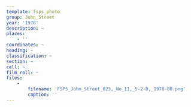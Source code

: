 ```yaml
---
template: fsps_photo
group: John_Street
year: '1978'
description: ~
places:
    - ''
coordinates: ~
heading: ~
classification: ~
section: ~
cell: ~
film_roll: ~
files:
    -
        filename: 'FSPS_John_Street_023,_No_11,_5-2-D,_1978-80.png'
        caption: ''
---
```

